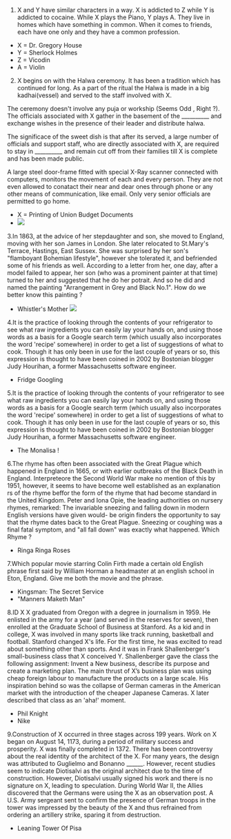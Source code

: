 1. X and Y have similar characters in a way. X is addicted to Z while Y is addicted to cocaine. While X plays the Piano, Y plays A. They live in homes which have something in common. When it comes to friends, each have one only and they have a common profession.
 - X  = Dr. Gregory House
 - Y = Sherlock Holmes
 - Z = Vicodin
 - A = Violin

2. X begins on with the Halwa ceremony. It has been a tradition which has continued for long. As a part of the ritual the Halwa is made in a big kadhai(vessel) and served to the staff involved with X.

The ceremony doesn't involve any puja or workship (Seems Odd , Right ?). The officials associated with X gather in the   basement of the __________ and exchange wishes in the presence of their leader and distribute halwa.

The significace of the sweet dish is that after its served, a large number of officials and support staff, who are     directly associated with X, are required to stay in __________ and remain cut off from their families till X is complete and has been made public.

A large steel door-frame fitted with special X-Ray scanner connected with computers, monitors the movement of each and   every person. They are not even allowed to conatact their near and dear ones through phone or any other means of     communication, like email. Only very senior officials are permitted to go home.
- X = Printing of Union Budget Documents
- ![](http://im.rediff.com/news/2015/feb/19halwa-ceremony-arun-jaitley.jpg)

3.In 1863, at the advice of her stepdaughter and son, she moved to England, moving with her son James in London. She later relocated to St.Mary's Terrace, Hastings, East Sussex. She was surprised by her son's "flamboyant Bohemian lifestyle", however she tolerated it, and befriended some of his friends as well. According to a letter from her, one day, after a model failed to appear, her son (who was a prominent painter at that time) turned to her and suggested that he do her potrait. And so he did and named the painting "Arrangement in Grey and Black No.1". How do we better know this painting ?

- Whistler's Mother ![](http://upload.wikimedia.org/wikipedia/commons/thumb/1/1b/Whistlers_Mother_high_res.jpg/863px-Whistlers_Mother_high_res.jpg)

4.It is the practice of looking through the contents of your refrigerator to see what raw ingredients you can easily lay your hands on, and using those words as a basis for a Google search term (which usually also incorporates the word 'recipe' somewhere) in order to get a list of suggestions of what to cook. Though it has only been in use for the last couple of years or so, this expression is thought to have been coined in 2002 by Bostonian blogger Judy Hourihan, a former Massachusetts software engineer.

- Fridge Googling

5.It is the practice of looking through the contents of your refrigerator to see what raw ingredients you can easily lay your hands on, and using those words as a basis for a Google search term (which usually also incorporates the word 'recipe' somewhere) in order to get a list of suggestions of what to cook. Though it has only been in use for the last couple of years or so, this expression is thought to have been coined in 2002 by Bostonian blogger Judy Hourihan, a former Massachusetts software engineer.

- The Monalisa !

6.The rhyme has often been associated with the Great Plague which happened in England in 1665, or with earlier outbreaks of the Black Death in England. Interpreteore the Second World War make no mention of this by 1951, however, it seems to have become well established as an explanation rs of the rhyme beffor the form of the rhyme that had become standard in the United Kingdom. Peter and Iona Opie, the leading authorities on nursery rhymes, remarked: The invariable sneezing and falling down in modern English versions have given would- be origin finders the opportunity to say that the rhyme dates back to the Great Plague. Sneezing or coughing was a final fatal symptom, and "all fall down" was exactly what happened. Which Rhyme ?

- Ringa Ringa Roses

7.Which popular movie starring Colin Firth made a certain old English phrase first said by William Horman a headmaster at an english school in Eton, England. Give me both the movie and the phrase.

- Kingsman: The Secret Service
- "Manners Maketh Man"

8.ID X X graduated from Oregon with a degree in journalism in 1959. He enlisted in the army for a year (and served in the reserves for seven), then enrolled at the Graduate School of Business at Stanford. As a kid and in college, X was involved in many sports like track running, basketball and football. Stanford changed X's life. For the first time, he was excited to read about something other than sports. And it was in Frank Shallenberger's small-business class that X conceived Y. Shallenberger gave the class the following assignment: Invent a New business, describe its purpose and create a marketing plan. The main thrust of X’s business plan was using cheap foreign labour to manufacture the products on a large scale. His inspiration behind so was the collapse of German cameras in the American market with the introduction of the cheaper Japanese Cameras. X later described that class as an 'aha!' moment.

- Phil Knight
- Nike

9.Construction of X occurred in three stages across 199 years. Work on X began on August 14, 1173, during a period of military success and prosperity. X was finally completed in 1372. There has been controversy about the real identity of the architect of the X. For many years, the design was attributed to Guglielmo and Bonanno ______. However, recent studies seem to indicate Diotisalvi as the original architect due to the time of construction. However, Diotisalvi usually signed his work and there is no signature on X, leading to speculation. During World War II, the Allies discovered that the Germans were using the X as an observation post. A U.S. Army sergeant sent to confirm the presence of German troops in the tower was impressed by the beauty of the X and thus refrained from ordering an artillery strike, sparing it from destruction.

- Leaning Tower Of Pisa 
